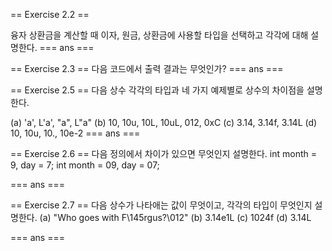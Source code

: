 == Exercise 2.2 ==

융자 상환금을 계산할 때 이자, 원금, 상환금에 사용할 타입을 선택하고 각각에 대해 설명한다.
=== ans ===

== Exercise 2.3 ==
다음 코드에서 출력 결과는 무엇인가?
=== ans ===

== Exercise 2.5 ==
다음 상수 각각의 타입과 네 가지 예제별로 상수의 차이점을 설명한다.

(a) 'a', L'a', "a", L"a"
(b) 10, 10u, 10L, 10uL, 012, 0xC
(c) 3.14, 3.14f, 3.14L
(d) 10, 10u, 10., 10e-2
=== ans ===

== Exercise 2.6 ==
다음 정의에서 차이가 있으면 무엇인지 설명한다.
int month = 9, day = 7;
int month = 09, day = 07;

=== ans ===

== Exercise 2.7 ==
다음 상수가 나타애는 값이 무엇이고, 각각의 타입이 무엇인지 설명한다.
(a) "Who goes with F\145rgus?\012"
(b) 3.14e1L
(c) 1024f
(d) 3.14L

=== ans ===
